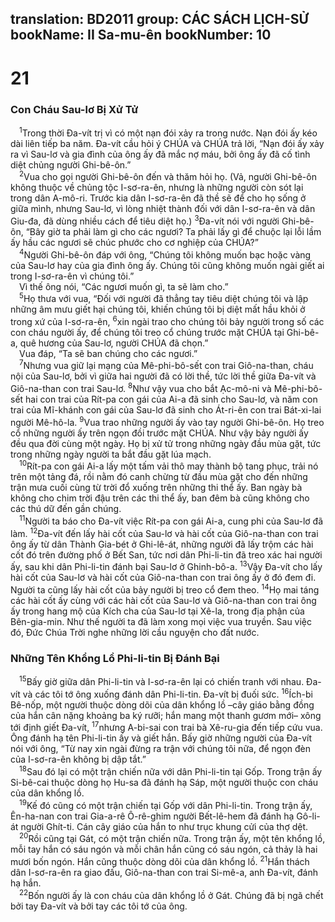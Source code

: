 translation: BD2011
group: CÁC SÁCH LỊCH-SỬ
bookName: II Sa-mu-ên 
bookNumber: 10
-------

<div class="title"><h1>21</h1><h3>Con Cháu Sau-lơ Bị Xử Tử</h3></div>
<span class="verse 2sa_21_1"> <sup>1</sup>Trong thời Ða-vít trị vì có một nạn đói xảy ra trong nước. Nạn đói ấy kéo dài liên tiếp ba năm. Ða-vít cầu hỏi ý CHÚA và CHÚA trả lời, “Nạn đói ấy xảy ra vì Sau-lơ và gia đình của ông ấy đã mắc nợ máu, bởi ông ấy đã cố tình diệt chủng người Ghi-bê-ôn.”<br/></span>
<span class="verse 2sa_21_2"> <sup>2</sup>Vua cho gọi người Ghi-bê-ôn đến và thăm hỏi họ. (Vả, người Ghi-bê-ôn không thuộc về chủng tộc I-sơ-ra-ên, nhưng là những người còn sót lại trong dân A-mô-ri. Trước kia dân I-sơ-ra-ên đã thề sẽ để cho họ sống ở giữa mình, nhưng Sau-lơ, vì lòng nhiệt thành đối với dân I-sơ-ra-ên và dân Giu-đa, đã dùng nhiều cách để tiêu diệt họ.) </span>
<span class="verse 2sa_21_3"><sup>3</sup>Ða-vít nói với người Ghi-bê-ôn, “Bây giờ ta phải làm gì cho các ngươi? Ta phải lấy gì để chuộc lại lỗi lầm ấy hầu các ngươi sẽ chúc phước cho cơ nghiệp của CHÚA?”<br/></span>
<span class="verse 2sa_21_4"> <sup>4</sup>Người Ghi-bê-ôn đáp với ông, “Chúng tôi không muốn bạc hoặc vàng của Sau-lơ hay của gia đình ông ấy. Chúng tôi cũng không muốn ngài giết ai trong I-sơ-ra-ên vì chúng tôi.”<br/> Vì thế ông nói, “Các ngươi muốn gì, ta sẽ làm cho.”<br/></span>
<span class="verse 2sa_21_5"> <sup>5</sup>Họ thưa với vua, “Ðối với người đã thẳng tay tiêu diệt chúng tôi và lập những âm mưu giết hại chúng tôi, khiến chúng tôi bị diệt mất hầu khỏi ở trong xứ của I-sơ-ra-ên, </span>
<span class="verse 2sa_21_6"><sup>6</sup>xin ngài trao cho chúng tôi bảy người trong số các con cháu người ấy, để chúng tôi treo cổ chúng trước mặt CHÚA tại Ghi-bê-a, quê hương của Sau-lơ, người CHÚA đã chọn.”<br/> Vua đáp, “Ta sẽ ban chúng cho các ngươi.”<br/></span>
<span class="verse 2sa_21_7"> <sup>7</sup>Nhưng vua giữ lại mạng của Mê-phi-bô-sết con trai Giô-na-than, cháu nội của Sau-lơ, bởi vì giữa hai người đã có lời thề, tức lời thề giữa Ða-vít và Giô-na-than con trai Sau-lơ. </span>
<span class="verse 2sa_21_8"><sup>8</sup>Như vậy vua cho bắt Ạc-mô-ni và Mê-phi-bô-sết hai con trai của Rít-pa con gái của Ai-a đã sinh cho Sau-lơ, và năm con trai của Mĩ-khánh con gái của Sau-lơ đã sinh cho Át-ri-ên con trai Bát-xi-lai người Mê-hô-la. </span>
<span class="verse 2sa_21_9"><sup>9</sup>Vua trao những người ấy vào tay người Ghi-bê-ôn. Họ treo cổ những người ấy trên ngọn đồi trước mặt CHÚA. Như vậy bảy người ấy đều qua đời cùng một ngày. Họ bị xử tử trong những ngày đầu mùa gặt, tức trong những ngày người ta bắt đầu gặt lúa mạch.<br/></span>
<span class="verse 2sa_21_10"> <sup>10</sup>Rít-pa con gái Ai-a lấy một tấm vải thô may thành bộ tang phục, trải nó trên một tảng đá, rồi nằm đó canh chừng từ đầu mùa gặt cho đến những trận mưa cuối cùng từ trời đổ xuống trên những thi thể ấy. Ban ngày bà không cho chim trời đậu trên các thi thể ấy, ban đêm bà cũng không cho các thú dữ đến gần chúng.<br/></span>
<span class="verse 2sa_21_11"> <sup>11</sup>Người ta báo cho Ða-vít việc Rít-pa con gái Ai-a, cung phi của Sau-lơ đã làm. </span>
<span class="verse 2sa_21_12"><sup>12</sup>Ða-vít đến lấy hài cốt của Sau-lơ và hài cốt của Giô-na-than con trai ông ấy từ dân Thành Gia-bét ở Ghi-lê-át, những người đã lấy trộm các hài cốt đó trên đường phố ở Bết San, tức nơi dân Phi-li-tin đã treo xác hai người ấy, sau khi dân Phi-li-tin đánh bại Sau-lơ ở Ghinh-bô-a. </span>
<span class="verse 2sa_21_13"><sup>13</sup>Vậy Ða-vít cho lấy hài cốt của Sau-lơ và hài cốt của Giô-na-than con trai ông ấy ở đó đem đi. Người ta cũng lấy hài cốt của bảy người bị treo cổ đem theo. </span>
<span class="verse 2sa_21_14"><sup>14</sup>Họ mai táng các hài cốt ấy cùng với các hài cốt của Sau-lơ và Giô-na-than con trai ông ấy trong hang mộ của Kích cha của Sau-lơ tại Xê-la, trong địa phận của Bên-gia-min. Như thế người ta đã làm xong mọi việc vua truyền. Sau việc đó, Ðức Chúa Trời nghe những lời cầu nguyện cho đất nước.<br/></span>
<div class="title"><h3>Những Tên Khổng Lồ Phi-li-tin Bị Ðánh Bại</h3></div>
<span class="verse 2sa_21_15"> <sup>15</sup>Bấy giờ giữa dân Phi-li-tin và I-sơ-ra-ên lại có chiến tranh với nhau. Ða-vít và các tôi tớ ông xuống đánh dân Phi-li-tin. Ða-vít bị đuối sức. </span>
<span class="verse 2sa_21_16"><sup>16</sup>Ích-bi Bê-nốp, một người thuộc dòng dõi của dân khổng lồ –cây giáo bằng đồng của hắn cân nặng khoảng ba ký rưỡi; hắn mang một thanh gươm mới– xông tới định giết Ða-vít, </span>
<span class="verse 2sa_21_17"><sup>17</sup>nhưng A-bi-sai con trai bà Xê-ru-gia đến tiếp cứu vua. Ông đánh hạ tên Phi-li-tin ấy và giết hắn. Bấy giờ những người của Ða-vít nói với ông, “Từ nay xin ngài đừng ra trận với chúng tôi nữa, để ngọn đèn của I-sơ-ra-ên không bị dập tắt.”<br/></span>
<span class="verse 2sa_21_18"> <sup>18</sup>Sau đó lại có một trận chiến nữa với dân Phi-li-tin tại Gốp. Trong trận ấy Si-bê-cai thuộc dòng họ Hu-sa đã đánh hạ Sáp, một người thuộc con cháu của dân khổng lồ.<br/></span>
<span class="verse 2sa_21_19"> <sup>19</sup>Kế đó cũng có một trận chiến tại Gốp với dân Phi-li-tin. Trong trận ấy, Ên-ha-nan con trai Gia-a-rê Ô-rê-ghim người Bết-lê-hem đã đánh hạ Gô-li-át người Ghít-ti. Cán cây giáo của hắn to như trục khung cửi của thợ dệt.<br/></span>
<span class="verse 2sa_21_20"> <sup>20</sup>Rồi cũng tại Gát, có một trận chiến nữa. Trong trận ấy, một tên khổng lồ, mỗi tay hắn có sáu ngón và mỗi chân hắn cũng có sáu ngón, cả thảy là hai mươi bốn ngón. Hắn cũng thuộc dòng dõi của dân khổng lồ. </span>
<span class="verse 2sa_21_21"><sup>21</sup>Hắn thách dân I-sơ-ra-ên ra giao đấu, Giô-na-than con trai Si-mê-a, anh Ða-vít, đánh hạ hắn.<br/></span>
<span class="verse 2sa_21_22"> <sup>22</sup>Bốn người ấy là con cháu của dân khổng lồ ở Gát. Chúng đã bị ngã chết bởi tay Ða-vít và bởi tay các tôi tớ của ông.<br/></span>

